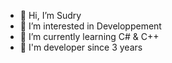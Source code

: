 - 👋 Hi, I’m Sudry
- 👀 I’m interested in Developpement
- 🌱 I’m currently learning C# & C++
- 🦋 I'm developer since 3 years
